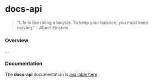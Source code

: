 
# docs-api
> "Life is like riding a bicycle. To keep your balance, you must keep moving." – Albert Einstein

### Overview
...

### Documentation
The <strong>docs-api</strong> documentation is [available here](documentation/COVER.md).
